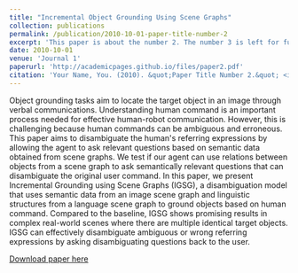 ```yaml
---
title: "Incremental Object Grounding Using Scene Graphs"
collection: publications
permalink: /publication/2010-10-01-paper-title-number-2
excerpt: 'This paper is about the number 2. The number 3 is left for future work.'
date: 2010-10-01
venue: 'Journal 1'
paperurl: 'http://academicpages.github.io/files/paper2.pdf'
citation: 'Your Name, You. (2010). &quot;Paper Title Number 2.&quot; <i>Journal 1</i>. 1(2).'
---
```

Object grounding tasks aim to locate the target object in an image through verbal communications. Understanding human command is an important process needed for effective human-robot communication. However, this is challenging because human commands can be ambiguous and erroneous. This paper aims to disambiguate the human's referring expressions by allowing the agent to ask relevant questions based on semantic data obtained from scene graphs. We test if our agent can use relations between objects from a scene graph to ask semantically relevant questions that can disambiguate the original user command. In this paper, we present Incremental Grounding using Scene Graphs (IGSG), a disambiguation model that uses semantic data from an image scene graph and linguistic structures from a language scene graph to ground objects based on human command. Compared to the baseline, IGSG shows promising results in complex real-world scenes where there are multiple identical target objects. IGSG can effectively disambiguate ambiguous or wrong referring expressions by asking disambiguating questions back to the user.

[Download paper here](https://arxiv.org/pdf/2201.01901.pdf)

<!-- Recommended citation: Your Name, You. (2009). "Paper Title Number 1." <i>Journal 1</i>. 1(1). -->
